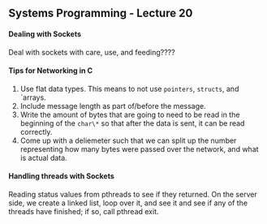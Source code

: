 ## Systems Programming - Lecture 20

#### Dealing with Sockets
Deal with sockets with care, use, and feeding???? 

#### Tips for Networking in C
1. Use flat data types. This means to not use `pointers`, `structs`, and `arrays. 
2. Include message length as part of/before the message.
3. Write the amount of bytes that are going to need to be read in the beginning of the `char\*` so that after the data is sent, it can be read correctly.
4. Come up with a deliemeter such that we can split up the number representing how many bytes were passed over the network, and what is actual data.

#### Handling threads with Sockets
Reading status values from pthreads to see if they returned. On the server side, we create a linked list, loop over it, and see it and see if any of the threads have finished; if so, call pthread exit. 




